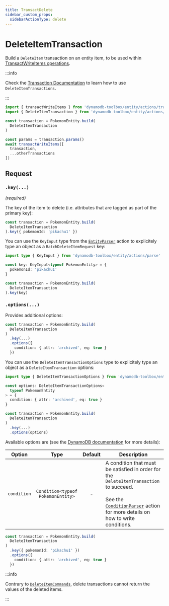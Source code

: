 ```yaml
---
title: TransactDelete
sidebar_custom_props:
  sidebarActionType: delete
---
```


# DeleteItemTransaction

Build a `DeleteItem` transaction on an entity item, to be used within [TransactWriteItems operations](https://docs.aws.amazon.com/amazondynamodb/latest/APIReference/API_TransactWriteItems.html).

:::info

Check the [Transaction Documentation](../9-transactions/index.md) to learn how to use `DeleteItemTransactions`.

:::

```ts
import { transactWriteItems } from 'dynamodb-toolbox/entity/actions/transactWrite'
import { DeleteItemTransaction } from 'dynamodb-toolbox/entity/actions/transactDelete'

const transaction = PokemonEntity.build(
  DeleteItemTransaction
)

const params = transaction.params()
await transactWriteItems([
  transaction,
  ...otherTransactions
])
```

## Request

### `.key(...)`

<p style={{ marginTop: '-15px' }}><i>(required)</i></p>

The key of the item to delete (i.e. attributes that are tagged as part of the primary key):

```ts
const transaction = PokemonEntity.build(
  DeleteItemTransaction
).key({ pokemonId: 'pikachu1' })
```

You can use the `KeyInput` type from the [`EntityParser`](../16-parse/index.md) action to explicitely type an object as a `BatchDeleteItemRequest` key:

```ts
import type { KeyInput } from 'dynamodb-toolbox/entity/actions/parse'

const key: KeyInput<typeof PokemonEntity> = {
  pokemonId: 'pikachu1'
}

const transaction = PokemonEntity.build(
  DeleteItemTransaction
).key(key)
```

### `.options(...)`

Provides additional options:

```ts
const transaction = PokemonEntity.build(
  DeleteItemTransaction
)
  .key(...)
  .options({
    condition: { attr: 'archived', eq: true }
  })
```

You can use the `DeleteItemTransactionOptions` type to explicitely type an object as a `DeleteItemTransaction` options:

```ts
import type { DeleteItemTransactionOptions } from 'dynamodb-toolbox/entity/actions/transactDelete'

const options: DeleteItemTransactionOptions<
  typeof PokemonEntity
> = {
  condition: { attr: 'archived', eq: true }
}

const transaction = PokemonEntity.build(
  DeleteItemTransaction
)
  .key(...)
  .options(options)
```

Available options are (see the [DynamoDB documentation](https://docs.aws.amazon.com/amazondynamodb/latest/APIReference/API_TransactWriteItems.html#API_TransactWriteItems_RequestParameters) for more details):

| Option      |               Type                | Default | Description                                                                                                                                                                                                                          |
| ----------- | :-------------------------------: | :-----: | ------------------------------------------------------------------------------------------------------------------------------------------------------------------------------------------------------------------------------------ |
| `condition` | `Condition<typeof PokemonEntity>` |    -    | A condition that must be satisfied in order for the `DeleteItemTransaction` to succeed.<br/><br/>See the [`ConditionParser`](../17-parse-condition/index.md#building-conditions) action for more details on how to write conditions. |

```ts
const transaction = PokemonEntity.build(
  DeleteItemTransaction
)
  .key({ pokemonId: 'pikachu1' })
  .options({
    condition: { attr: 'archived', eq: true }
  })
```

:::info

Contrary to [`DeleteItemCommands`](../4-delete-item/index.md), delete transactions cannot return the values of the deleted items.

:::
